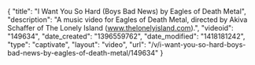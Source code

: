 {
    "title": "I Want You So Hard (Boys Bad News) by Eagles of Death Metal",
    "description": "A music video for Eagles of Death Metal, directed by Akiva Schaffer of The Lonely Island (www.thelonelyisland.com).",
    "videoid": "149634",
    "date_created": "1396559762",
    "date_modified": "1418181242",
    "type": "captivate",
    "layout": "video",
    "url": "\/v\/i-want-you-so-hard-boys-bad-news-by-eagles-of-death-metal\/149634"
}
